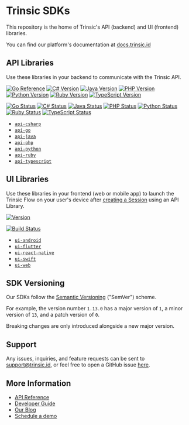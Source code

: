 # Trinsic SDKs

This repository is the home of Trinsic's API (backend) and UI (frontend) libraries.

You can find our platform's documentation at [docs.trinsic.id](https://docs.trinsic.id)

## API Libraries

Use these libraries in your backend to communicate with the Trinsic API.

[![Go Reference](https://pkg.go.dev/badge/github.com/trinsic-id/sdk-go-api)](https://pkg.go.dev/github.com/trinsic-id/sdk-go-api)
[![C# Version](https://img.shields.io/nuget/v/Trinsic.Api)](https://www.nuget.org/packages/WorkOS.net)
[![Java Version](https://img.shields.io/jitpack/version/com.github.trinsic-id/sdk-java-api)](https://jitpack.io/#trinsic-id/sdk-java-api)
[![PHP Version](https://img.shields.io/packagist/v/trinsic/api)](https://packagist.org/packages/trinsic/api)
[![Python Version](https://img.shields.io/pypi/v/trinsic-api)](https://pypi.org/project/Trinsic-Api/)
[![Ruby Version](https://img.shields.io/gem/v/trinsic_api)](https://rubygems.org/gems/trinsic_api)
[![TypeScript Version](https://img.shields.io/npm/v/@trinsic/api.svg)](https://www.npmjs.org/package/@trinsic/api)

[![Go Status](https://github.com/trinsic-id/sdk/actions/workflows/api-go-release.yml/badge.svg)](https://github.com/trinsic-id/sdk/actions?query=branch%main)
[![C# Status](https://github.com/trinsic-id/sdk/actions/workflows/api-csharp-release.yml/badge.svg)](https://github.com/trinsic-id/sdk/actions?query=branch%main)
[![Java Status](https://github.com/trinsic-id/sdk/actions/workflows/api-java-release.yml/badge.svg)](https://github.com/trinsic-id/sdk/actions?query=branch%main)
[![PHP Status](https://github.com/trinsic-id/sdk/actions/workflows/api-php-release.yml/badge.svg)](https://github.com/trinsic-id/sdk/actions?query=branch%main)
[![Python Status](https://github.com/trinsic-id/sdk/actions/workflows/api-python-release.yml/badge.svg)](https://github.com/trinsic-id/sdk/actions?query=branch%main)
[![Ruby Status](https://github.com/trinsic-id/sdk/actions/workflows/api-ruby-release.yml/badge.svg)](https://github.com/trinsic-id/sdk/actions?query=branch%main)
[![TypeScript Status](https://github.com/trinsic-id/sdk/actions/workflows/api-typescript-release.yml/badge.svg)](https://github.com/trinsic-id/sdk/actions?query=branch%main)

- [`api-csharp`](./api-csharp/)
- [`api-go`](./api-go/)
- [`api-java`](./api-java/)
- [`api-php`](./api-php/)
- [`api-python`](./api-python/)
- [`api-ruby`](./api-ruby/)
- [`api-typescript`](./api-typescript/)

## UI Libraries

Use these libraries in your frontend (web or mobile app) to launch the Trinsic Flow on your user's device after [creating a Session](https://docs.trinsic.id/docs/developer-tools) using an API Library.

[![Version](https://img.shields.io/npm/v/@trinsic/web-ui.svg)](https://www.npmjs.org/package/@trinsic/web-ui)

[![Build Status](https://github.com/trinsic-id/sdk/actions/workflows/ui-web-release.yml/badge.svg)](https://github.com/trinsic-id/sdk/actions?query=branch%main)

- [`ui-android`](./ui-android/)
- [`ui-flutter`](./ui-flutter/)
- [`ui-react-native`](./ui-react-native/)
- [`ui-swift`](./ui-swift/)
- [`ui-web`](./ui-web/)

## SDK Versioning

Our SDKs follow the [Semantic Versioning](https://semver.org) ("SemVer") scheme. 

For example, the version number `1.13.0` has a major version of `1`, a minor version of `13`, and a patch version of `0`.

Breaking changes are only introduced alongside a new major version.

## Support

Any issues, inquiries, and feature requests can be sent to [support@trinsic.id](mailto:support@trinsic.id), or feel free to open a GitHub issue [here](https://github.com/trinsic-id/sdk/issues).

## More Information

- [API Reference](https://docs.trinsic.id/reference)
- [Developer Guide](https://docs.trinsic.id/docs/developer-tools)
- [Our Blog](https://trinsic.id/blog/)
- [Schedule a demo](https://trinsic.id/contact/)
